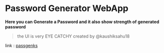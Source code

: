 # Password Generator WebApp
**Here you can Generate a Password and it also show strength of generated password**
> the UI is very EYE CATCHY created by @kaushiksahu18

link : [passgenks](https://passgenks.netlify.app)
